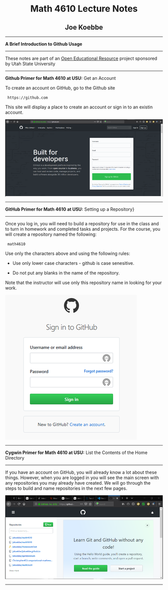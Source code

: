 # <center> Math 4610 Lecture Notes </center>

## <center> Joe Koebbe </center>

<hr>

**A Brief Introduction to Github Usage**

<hr>

  These notes are part of an
  [Open Educational Resource](https://www.oer.usu.edu)
  project sponsored by Utah State University

<hr>

**Github Primer for Math 4610 at USU:** Get an Account 

To create an account on GitHub, go to the Github site

     https://github.com

This site will display a place to create an account or sign in to an existin
account.

![Screenshot taken using **Snip & Sketch. This is an app on my Windows 10 box](../images/github_01.png)

<hr>

**GitHub Primer for Math 4610 at USU:** Setting up a Repository} 

<hr>

Once you log in, you will need to build a repository for use in the class and
to turn in homework and completed tasks and projects. For the course, you will
create a repository named the following:

     math4610

Use only the characters above and using the following rules:

  * Use only lower case characters - github is case senesitive.

  * Do not put any blanks in the name of the repository.

Note that the instructor will use only this repository name in looking for your
work.

![Screenshot taken using **Snip & Sketch. This is an app on my Windows 10 box](../images/github_02.png)

<hr>

**Cygwin Primer for Math 4610 at USU:** List the Contents of the Home Directory 

<hr>

If you have an account on GitHub, you will already know a lot about these
things. However, when you are logged in you will see the main screen with any
repositories you may already have created. We will go through the steps to
build and name repositories in the next few pages.

![Screenshot taken using **Snip & Sketch. This is an app on my Windows 10 box](../images/github_03.png)

<hr>
